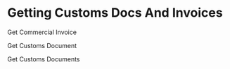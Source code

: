 # Getting Customs Docs And Invoices

Get Commercial Invoice

Get Customs Document

Get Customs Documents


<script src="../../scripts/requesttabs.js"></script>
<script src="../../scripts/responsetabs.js"></script>
<script src="../../scripts/copy.js"></script>